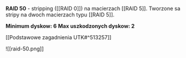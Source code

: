 <b>RAID 50</b> - stripping ([[RAID 0]]) na macierzach [[RAID 5]].
Tworzone sa stripy na dwoch macierzach typu [[RAID 5]].

<b>Minimum dyskow: 6</b>
<b>Max uszkodzonych dyskow: 2</b>

[[Podstawowe zagadnienia UTK#^513257]]

![[raid-50.png]]